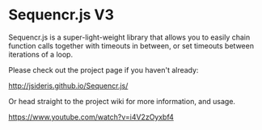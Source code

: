 # Sequencr.js V3
Sequencr.js is a super-light-weight library that allows you to easily chain function calls together with timeouts in between, or set timeouts between iterations of a loop.

Please check out the project page if you haven't already:

http://jsideris.github.io/Sequencr.js/

Or head straight to the project wiki for more information, and usage.

https://www.youtube.com/watch?v=i4V2zOyxbf4
